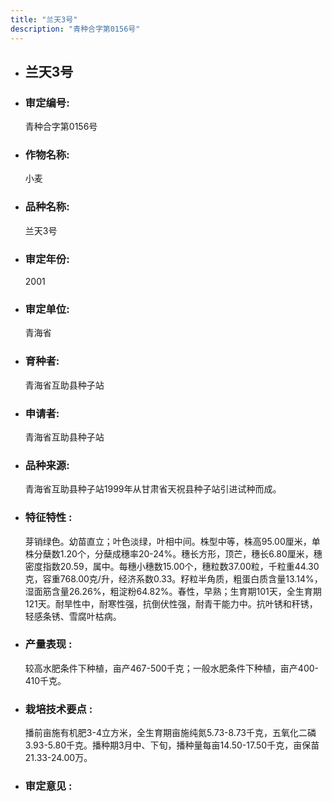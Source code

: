 ```yaml
---
title: "兰天3号"
description: "青种合字第0156号"
---
```

* ## 兰天3号
* ###  审定编号:  
   青种合字第0156号

*  ### 作物名称:  
   小麦

*   ###  品种名称: 
    兰天3号

*   ### 审定年份: 
    2001

*   ### 审定单位:  
    青海省

*   ### 育种者:  
    青海省互助县种子站

*   ### 申请者:  
    青海省互助县种子站

*   ### 品种来源:  
    青海省互助县种子站1999年从甘肃省天祝县种子站引进试种而成。

*   ### 特征特性 : 
    芽销绿色。幼苗直立；叶色淡绿，叶相中间。株型中等，株高95.00厘米，单株分蘖数1.20个，分蘖成穗率20-24%。穗长方形，顶芒，穗长6.80厘米，穗密度指数20.59，属中。每穗小穗数15.00个，穗粒数37.00粒，千粒重44.30克，容重768.00克/升，经济系数0.33。籽粒半角质，粗蛋白质含量13.14%，湿面筋含量26.26%，粗淀粉64.82%。春性，早熟；生育期101天，全生育期121天。耐旱性中，耐寒性强，抗倒伏性强，耐青干能力中。抗叶锈和秆锈，轻感条锈、雪腐叶枯病。

*   ### 产量表现 : 
    较高水肥条件下种植，亩产467-500千克；一般水肥条件下种植，亩产400-410千克。

*   ### 栽培技术要点 : 
    播前亩施有机肥3-4立方米，全生育期亩施纯氮5.73-8.73千克，五氧化二磷3.93-5.80千克。播种期3月中、下旬，播种量每亩14.50-17.50千克，亩保苗21.33-24.00万。

*   ### 审定意见 : 
    
